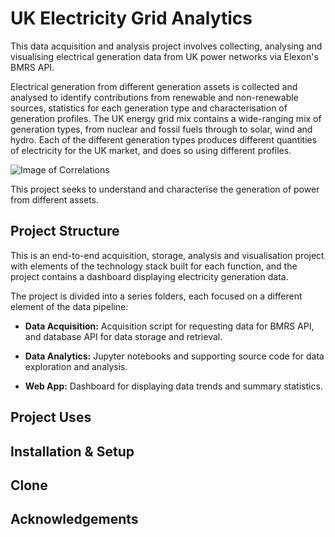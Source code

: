 # UK Electricity Grid Analytics

This data acquisition and analysis project involves collecting, analysing and visualising electrical generation data from UK power networks via Elexon's BMRS API.

Electrical generation from different generation assets is collected and analysed to identify contributions from renewable and non-renewable sources, statistics for each generation type and characterisation of generation profiles. The UK energy grid mix contains a wide-ranging mix of generation types, from nuclear and fossil fuels through to solar, wind and hydro. Each of the different generation types produces different quantities of electricity for the UK market, and does so using different profiles. 

![Image of Correlations](https://github.com/PMetcalf/electric_motor_thermal_modelling/blob/master/Reports/Figures/YC_Measurement_Session_Length_2020_08_25-11_45_21.png)

This project seeks to understand and characterise the generation of power from different assets.

Project Structure
---

This is an end-to-end acquisition, storage, analysis and visualisation project with elements of the technology stack built for each function, and the project contains a dashboard displaying electricity generation data.

The project is divided into a series folders, each focused on a different element of the data pipeline:

- **Data Acquisition:** Acquisition script for requesting data for BMRS API, and database API for data storage and retrieval.
  
- **Data Analytics:** Jupyter notebooks and supporting source code for data exploration and analysis.

- **Web App:** Dashboard for displaying data trends and summary statistics.

Project Uses
---


Installation & Setup
---


Clone 
---


Acknowledgements
---
